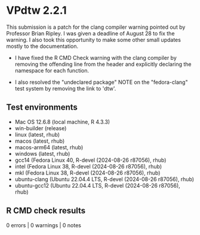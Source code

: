 # VPdtw 2.2.1

This submission is a patch for the clang compiler warning pointed out by Professor Brian Ripley. I was given a deadline of August 28 to fix the warning. I also took this opportunity to make some other small updates mostly to the documentation.

- I have fixed the R CMD Check warning with the clang compiler by removing the offending line from the header and explicitly declaring the namespace for each function.

- I also resolved the "undeclared package" NOTE on the "fedora-clang" test system by removing the link to 'dtw'.

## Test environments

- Mac OS 12.6.8 (local machine, R 4.3.3)
- win-builder (release)
- linux (latest, rhub)
- macos (latest, rhub)
- macos-arm64 (latest, rhub)
- windows (latest, rhub)
- gcc14 (Fedora Linux 40, R-devel (2024-08-26 r87056), rhub)
- intel (Fedora Linux 38, R-devel (2024-08-26 r87056), rhub)
- mkl (Fedora Linux 38, R-devel (2024-08-26 r87056), rhub)
- ubuntu-clang (Ubuntu 22.04.4 LTS, R-devel (2024-08-26 r87056), rhub)
- ubuntu-gcc12 (Ubuntu 22.04.4 LTS, R-devel (2024-08-26 r87056), rhub)

## R CMD check results

0 errors | 0 warnings | 0 notes

